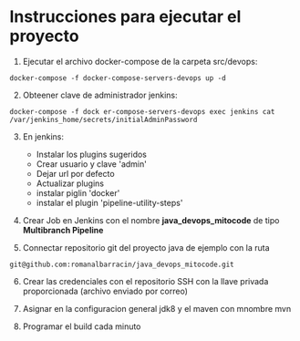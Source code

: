 # Instrucciones para ejecutar el proyecto

1. Ejecutar el archivo docker-compose de la carpeta src/devops:
```
docker-compose -f docker-compose-servers-devops up -d
```
2. Obteener clave de administrador jenkins:
```
docker-compose -f dock er-compose-servers-devops exec jenkins cat /var/jenkins_home/secrets/initialAdminPassword
```
3. En jenkins:
	- Instalar los plugins sugeridos
	- Crear usuario y clave 'admin'
	- Dejar url por defecto
	- Actualizar plugins
	- instalar piglin 'docker'
	- instalar el plugin 'pipeline-utility-steps'

4. Crear Job en Jenkins con el nombre **java_devops_mitocode** de tipo **Multibranch Pipeline**

5. Connectar repositorio git del proyecto java de ejemplo con la ruta
```
git@github.com:romanalbarracin/java_devops_mitocode.git
```
6. Crear las credenciales con el repositorio SSH con la llave privada proporcionada (archivo enviado por correo)

7. Asignar en la configuracion general jdk8 y el maven con mnombre mvn

8. Programar el build cada minuto 


